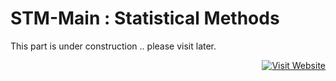 # STM-Main : Statistical Methods
This part is under construction .. please visit later.

<!-- Markdown code for the content of your README -->

<div style="text-align: right;">
  <a href="https://example.com">
    <img src="https://img.shields.io/badge/Visit-Website-brightgreen" alt="Visit Website">
  </a>
</div>

<!-- More Markdown content -->
